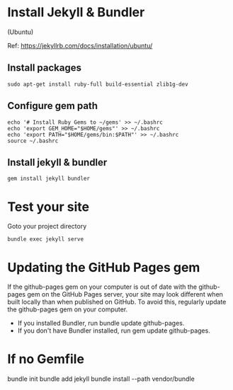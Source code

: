 
# Install Jekyll & Bundler

(Ubuntu)

Ref: https://jekyllrb.com/docs/installation/ubuntu/

## Install packages
```
sudo apt-get install ruby-full build-essential zlib1g-dev
```

## Configure gem path
```
echo '# Install Ruby Gems to ~/gems' >> ~/.bashrc
echo 'export GEM_HOME="$HOME/gems"' >> ~/.bashrc
echo 'export PATH="$HOME/gems/bin:$PATH"' >> ~/.bashrc
source ~/.bashrc
```

## Install jekyll & bundler
```
gem install jekyll bundler
```

# Test your site
Goto your project directory
```
bundle exec jekyll serve
```

# Updating the GitHub Pages gem
If the github-pages gem on your computer is out of date with the github-pages gem on the GitHub Pages server, your site may look different when built locally than when published on GitHub. To avoid this, regularly update the github-pages gem on your computer.

- If you installed Bundler, run bundle update github-pages.
- If you don't have Bundler installed, run gem update github-pages.


# If no Gemfile

bundle init
bundle add jekyll
bundle install --path vendor/bundle

